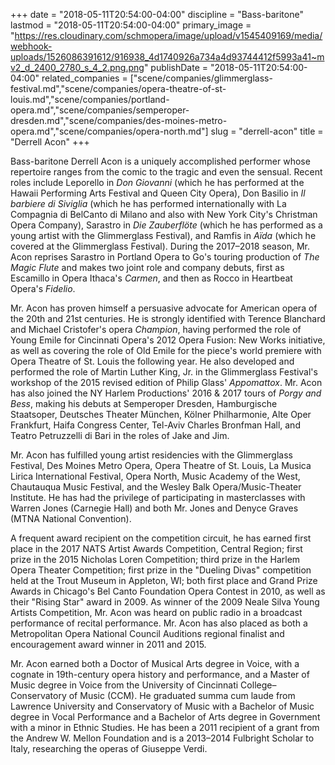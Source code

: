 +++
date = "2018-05-11T20:54:00-04:00"
discipline = "Bass-baritone"
lastmod = "2018-05-11T20:54:00-04:00"
primary_image = "https://res.cloudinary.com/schmopera/image/upload/v1545409169/media/webhook-uploads/1526086391612/916938_4d1740926a734a4d93744412f5993a41~mv2_d_2400_2780_s_4_2.png.png"
publishDate = "2018-05-11T20:54:00-04:00"
related_companies = ["scene/companies/glimmerglass-festival.md","scene/companies/opera-theatre-of-st-louis.md","scene/companies/portland-opera.md","scene/companies/semperoper-dresden.md","scene/companies/des-moines-metro-opera.md","scene/companies/opera-north.md"]
slug = "derrell-acon"
title = "Derrell Acon"
+++

Bass-baritone Derrell Acon is a uniquely accomplished performer whose repertoire ranges from the comic to the tragic and even the sensual. Recent roles include Leporello in *Don Giovanni* (which he has performed at the Hawaii Performing Arts Festival and Queen City Opera), Don Basilio in *Il barbiere di Siviglia* (which he has performed internationally with La Compagnia di BelCanto di Milano and also with New York City's Christman Opera Company), Sarastro in *Die Zauberflöte* (which he has performed as a young artist with the Glimmerglass Festival), and Ramfis in *Aïda* (which he covered at the Glimmerglass Festival). During the 2017–2018 season, Mr. Acon reprises Sarastro in Portland Opera to Go's touring production of *The Magic Flute* and makes two joint role and company debuts, first as Escamillo in Opera Ithaca's *Carmen*, and then as Rocco in Heartbeat Opera's *Fidelio*.

Mr. Acon has proven himself a persuasive advocate for American opera of the 20th and 21st centuries. He is strongly identified with Terence Blanchard and Michael Cristofer's opera *Champion*, having performed the role of Young Emile for Cincinnati Opera's 2012 Opera Fusion: New Works initiative, as well as covering the role of Old Emile for the piece's world premiere with Opera Theatre of St. Louis the following year. He also developed and performed the role of Martin Luther King, Jr. in the Glimmerglass Festival's workshop of the 2015 revised edition of Philip Glass' *Appomattox*. Mr. Acon has also joined the NY Harlem Productions' 2016 & 2017 tours of *Porgy and Bess*, making his debuts at Semperoper Dresden, Hamburgische Staatsoper, Deutsches Theater München, Kölner Philharmonie, Alte Oper Frankfurt, Haifa Congress Center, Tel-Aviv Charles Bronfman Hall, and Teatro Petruzzelli di Bari in the roles of Jake and Jim.

Mr. Acon has fulfilled young artist residencies with the Glimmerglass Festival, Des Moines Metro Opera, Opera Theatre of St. Louis, La Musica Lirica International Festival, Opera North, Music Academy of the West, Chautauqua Music Festival, and the Wesley Balk Opera/Music-Theater Institute. He has had the privilege of participating in masterclasses with Warren Jones (Carnegie Hall) and both Mr. Jones and Denyce Graves (MTNA National Convention).

A frequent award recipient on the competition circuit, he has earned first place in the 2017 NATS Artist Awards Competition, Central Region; first prize in the 2015 Nicholas Loren Competition; third prize in the Harlem Opera Theater Competition; first prize in the "Dueling Divas" competition held at the Trout Museum in Appleton, WI; both first place and Grand Prize Awards in Chicago's Bel Canto Foundation Opera Contest in 2010, as well as their "Rising Star" award in 2009. As winner of the 2009 Neale Silva Young Artists Competition, Mr. Acon was heard on public radio in a broadcast performance of recital performance. Mr. Acon has also placed as both a Metropolitan Opera National Council Auditions regional finalist and encouragement award winner in 2011 and 2015.

Mr. Acon earned both a Doctor of Musical Arts degree in Voice, with a cognate in 19th-century opera history and performance, and a Master of Music degree in Voice from the University of Cincinnati College–Conservatory of Music (CCM). He graduated summa cum laude from Lawrence University and Conservatory of Music with a Bachelor of Music degree in Vocal Performance and a Bachelor of Arts degree in Government with a minor in Ethnic Studies. He has been a 2011 recipient of a grant from the Andrew W. Mellon Foundation and is a 2013–2014 Fulbright Scholar to Italy, researching the operas of Giuseppe Verdi.
